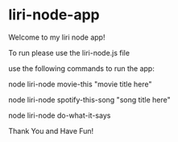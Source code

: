 # liri-node-app

Welcome to my liri node app!

To run please use the liri-node.js file

use the following commands to run the app:

node liri-node movie-this "movie title here"
  
node liri-node spotify-this-song "song title here"
  
node liri-node do-what-it-says
  
Thank You and Have Fun!
